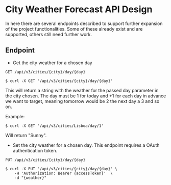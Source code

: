 ﻿# City Weather Forecast API Design
In here there are several endpoints described to support further expansion of the project functionalities. 
Some of these already exist and are supported, others still need further work.

## Endpoint

- Get the city weather for a chosen day
```
GET /api/v3/cities/{city}/day/{day}

$ curl -X GET '/api/v3/cities/{city}/day/{day}' 
```
This will return a string with the weather for the passed day parameter in the city chosen.
The day must be 1 for today and +1 for each day in advance we want to target, meaning tomorrow would be 2 the next day a 3 and so on.

Example:
```
$ curl -X GET '/api/v3/cities/Lisboa/day/1' 
```
Will return "Sunny".

- Set the city weather for a chosen day. This endpoint requires a OAuth authentication token.
```
PUT /api/v3/cities/{city}/day/{day}

$ curl -X PUT '/api/v3/cities/{city}/day/{day}' \
    -H 'Authorization: Bearer {accessToken}'  \
    -d "{weather}"
```

